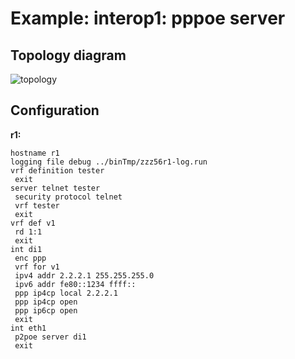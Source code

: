 # Example: interop1: pppoe server

## **Topology diagram**

![topology](/img/intop1-pppoe02.tst.png)

## **Configuration**

**r1:**
```
hostname r1
logging file debug ../binTmp/zzz56r1-log.run
vrf definition tester
 exit
server telnet tester
 security protocol telnet
 vrf tester
 exit
vrf def v1
 rd 1:1
 exit
int di1
 enc ppp
 vrf for v1
 ipv4 addr 2.2.2.1 255.255.255.0
 ipv6 addr fe80::1234 ffff::
 ppp ip4cp local 2.2.2.1
 ppp ip4cp open
 ppp ip6cp open
 exit
int eth1
 p2poe server di1
 exit
```
